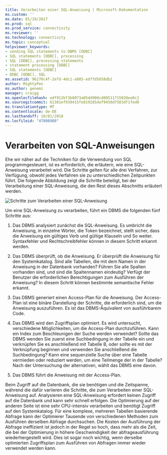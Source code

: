 ```yaml
---
title: Verarbeiten einer SQL-Anweisung | Microsoft-Dokumentation
ms.custom: ''
ms.date: 01/19/2017
ms.prod: sql
ms.prod_service: connectivity
ms.reviewer: ''
ms.technology: connectivity
ms.topic: conceptual
helpviewer_keywords:
- sending SQL statements to DBMS [ODBC]
- SQL statements [ODBC], processing
- SQL [ODBC], processing statements
- statement processing [ODBC]
- SQL statements [ODBC]
- ODBC [ODBC], SQL
ms.assetid: 96270c4f-2efd-4dc1-a985-ed7fd5658db2
author: MightyPen
ms.author: genemi
manager: craigg
ms.openlocfilehash: edf912bf3b8073a05dd900cd00511715020ee0c2
ms.sourcegitcommit: 61381ef939415fe019285def9450d7583df1fed0
ms.translationtype: MT
ms.contentlocale: de-DE
ms.lasthandoff: 10/01/2018
ms.locfileid: "47808988"
---
```

# <a name="processing-a-sql-statement"></a>Verarbeiten von SQL-Anweisungen
Ehe wir näher auf die Techniken für die Verwendung von SQL programmgesteuert, ist es erforderlich, die erläutern, wie eine SQL-Anweisung verarbeitet wird. Die Schritte gelten für alle drei Verfahren, zur Verfügung, obwohl jedes Verfahren sie zu unterschiedlichen Zeitpunkten führt. Die folgende Abbildung zeigt die Schritte beteiligt, bei der Verarbeitung einer SQL-Anweisung, die den Rest dieses Abschnitts erläutert werden.  
  
 ![Schritte zum Verarbeiten einer SQL-Anweisung](../../odbc/reference/media/pr01.gif "pr01")  
  
 Um eine SQL-Anweisung zu verarbeiten, führt ein DBMS die folgenden fünf Schritte aus:  
  
1.  Das DBMS analysiert zunächst die SQL-Anweisung. Es umbricht die Anweisung, in einzelne Wörter, die Token bezeichnet, stellt sicher, dass die Anweisung ein gültiges Verb und gültige Klauseln und So weiter. Syntaxfehler und Rechtschreibfehler können in diesem Schritt erkannt werden.  
  
2.  Das DBMS überprüft, ob die Anweisung. Er überprüft die Anweisung für den Systemkatalog. Sind alle Tabellen, die mit dem Namen in der Anweisung in der Datenbank vorhanden? Führen Sie alle Spalten vorhanden sind, und sind die Spaltennamen eindeutig? Verfügt der Benutzer die erforderlichen Berechtigungen zum Ausführen der Anweisung? In diesem Schritt können bestimmte semantische Fehler erkannt.  
  
3.  Das DBMS generiert einen Access-Plan für die Anweisung. Der Access-Plan ist eine binäre Darstellung der Schritte, die erforderlich sind, um die Anweisung auszuführen. Es ist das DBMS-Äquivalent von ausführbarem Code.  
  
4.  Das DBMS wird den Zugriffsplan optimiert. Es wird untersucht, verschiedene Möglichkeiten, um die Access-Plan durchzuführen. Kann ein Index zum Beschleunigen der Suche werden verwendet? Sollte das DBMS wenden Sie zuerst eine Suchbedingung in der Tabelle ein und verknüpfen Sie es anschließend mit Tabelle B, oder sollte es mit der Verknüpfung beginnen und verwenden Sie anschließend die Suchbedingung? Kann eine sequenzielle Suche über eine Tabelle vermieden oder reduziert werden, um eine Teilmenge der in der Tabelle? Nach der Untersuchung der alternativen, wählt das DBMS eine davon.  
  
5.  Das DBMS führt die Anweisung mit der Access-Plan.  
  
 Beim Zugriff auf die Datenbank, die sie benötigen und die Zeitspanne, während die dafür variieren die Schritte, die zum Verarbeiten einer SQL-Anweisung auf. Analysieren eine SQL-Anweisung erfordert keinen Zugriff auf die Datenbank und kann sehr schnell erfolgen. Die Optimierung auf der anderen Seite ist eine sehr CPU-intensiv verarbeiten und benötigt Zugriff auf den Systemkatalog. Für eine komplexe, mehreren Tabellen basierende Abfrage kann der Optimierer Tausende von verschiedenen Methoden zum Ausführen derselben Abfrage durchsuchen. Die Kosten der Ausführung der Abfrage ineffizient ist jedoch in der Regel so hoch, dass mehr als die Zeit, die bei der Optimierung in höhere Geschwindigkeit der abfrageausführung wiederhergestellt wird. Dies ist sogar noch wichtig, wenn derselbe optimierten Zugriffsplan zum Ausführen von Abfragen immer wieder verwendet werden kann.

